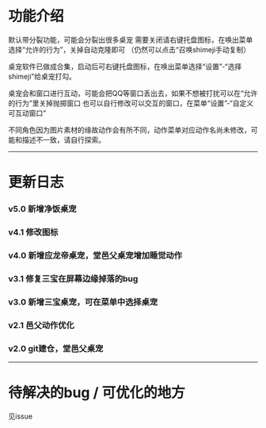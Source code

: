 # 功能介绍

默认带分裂功能，可能会分裂出很多桌宠
需要关闭请右键托盘图标，在唤出菜单选择“允许的行为”，关掉自动克隆即可
（仍然可以点击“召唤shimeji手动复制）


桌宠软件已做成合集，启动后可右键托盘图标，在唤出菜单选择“设置”-“选择shimeji”给桌宠打勾。


桌宠会和窗口进行互动，可能会把QQ等窗口丢出去，如果不想被打扰可以在“允许的行为”里关掉抛掷窗口
也可以自行修改可以交互的窗口，在菜单“设置”-“自定义可互动窗口”


不同角色因为图片素材的缘故动作会有所不同，动作菜单对应动作名尚未修改，可能和描述不一致，请自行探索。


--------------------

# 更新日志

### v5.0 新增净饭桌宠

### v4.1 修改图标

### v4.0 新增应龙帝桌宠，堂邑父桌宠增加睡觉动作

### v3.1 修复三宝在屏幕边缘掉落的bug

### v3.0 新增三宝桌宠，可在菜单中选择桌宠

### v2.1 邑父动作优化

### v2.0 git建仓，堂邑父桌宠

--------------------

# 待解决的bug / 可优化的地方

见issue